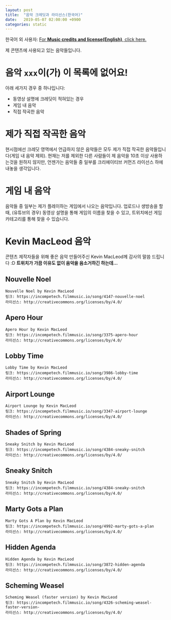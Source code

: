 ```yaml
---
layout: post
title:  "음악 크레딧과 라이선스(한국어)"
date:   2019-05-07 02:00:00 +0900
categories: static
---
```

한국어 외 사용자: [For **Music credits and license(English)**, click here.](music-credits-and-license-en.html)

제 콘텐츠에 사용되고 있는 음악들입니다.

# 음악 ```xxx```이(가) 이 목록에 없어요!
아래 세가지 경우 중 하나입니다:
- 동영상 설명에 크레딧이 적혀있는 경우
- 게임 내 음악
- 직접 작곡한 음악

# 제가 직접 작곡한 음악
현시점에선 크레딧 영역에서 언급하지 않은 음악들은 모두 제가 직접 작곡한 음악들입니다(게임 내 음악 제외).
현재는 저를 제외한 다른 사람들이 제 음악을 10초 이상 사용하는것을 원하지 않지만, 언젠가는 음악들 중 일부를 크리에이티브 커먼즈 라이선스 하에 내놓을 생각입니다.

# 게임 내 음악
음악들 중 일부는 제가 플레이하는 게임에서 나오는 음악입니다. 업로드나 생방송을 할 때, (유튜브의 경우) 동영상 설명을 통해 게임의 이름을 찾을 수 있고, 트위치에선 게임 카테고리를 통해 찾을 수 있습니다.

# Kevin MacLeod 음악
콘텐츠 제작자들을 위해 좋은 음악 만들어주신 Kevin MacLeod께 감사의 말씀 드립니다 :D
**트위치가 가끔 이유도 없이 음악을 음소거하긴 하는데...**

## Nouvelle Noel
```
Nouvelle Noel by Kevin MacLeod
링크: https://incompetech.filmmusic.io/song/4147-nouvelle-noel
라이선스: http://creativecommons.org/licenses/by/4.0/
```

## Apero Hour
```
Apero Hour by Kevin MacLeod
링크: https://incompetech.filmmusic.io/song/3375-apero-hour
라이선스: http://creativecommons.org/licenses/by/4.0/
```

## Lobby Time
```
Lobby Time by Kevin MacLeod
링크: https://incompetech.filmmusic.io/song/3986-lobby-time
라이선스: http://creativecommons.org/licenses/by/4.0/
```

## Airport Lounge
```
Airport Lounge by Kevin MacLeod
링크: https://incompetech.filmmusic.io/song/3347-airport-lounge
라이선스: http://creativecommons.org/licenses/by/4.0/
```

## Shades of Spring
```
Sneaky Snitch by Kevin MacLeod
링크: https://incompetech.filmmusic.io/song/4384-sneaky-snitch
라이선스: http://creativecommons.org/licenses/by/4.0/
```

## Sneaky Snitch
```
Sneaky Snitch by Kevin MacLeod
링크: https://incompetech.filmmusic.io/song/4384-sneaky-snitch
라이선스: http://creativecommons.org/licenses/by/4.0/
```

## Marty Gots a Plan
```
Marty Gots A Plan by Kevin MacLeod
링크: https://incompetech.filmmusic.io/song/4992-marty-gots-a-plan
라이선스: http://creativecommons.org/licenses/by/4.0/
```

## Hidden Agenda
```
Hidden Agenda by Kevin MacLeod
링크: https://incompetech.filmmusic.io/song/3872-hidden-agenda
라이선스: http://creativecommons.org/licenses/by/4.0/
```

## Scheming Weasel
```
Scheming Weasel (faster version) by Kevin MacLeod
링크: https://incompetech.filmmusic.io/song/4326-scheming-weasel-faster-version-
라이선스: http://creativecommons.org/licenses/by/4.0/
```